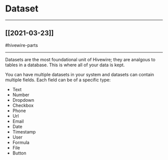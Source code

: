 # Dataset
---

## [[2021-03-23]]
#hivewire-parts 

---

Datasets are the most foundational unit of Hivewire; they are analgous to tables in a database. This is where all of your data is kept.

You can have multiple datasets in your system and datasets can contain multiple fields. Each field can be of a specific type:

- Text
- Number
- Dropdown
- Checkbox
- Phone
- Url
- Email
- Date
- Timestamp
- User
- Formula
- File
- Button





